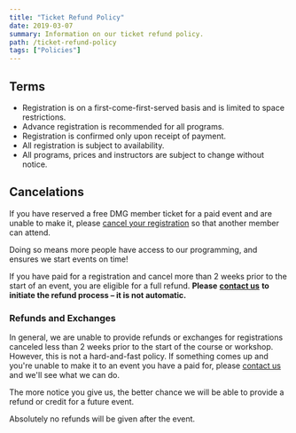 ```yaml
---
title: "Ticket Refund Policy"
date: 2019-03-07
summary: Information on our ticket refund policy.
path: /ticket-refund-policy
tags: ["Policies"]
---
```


## Terms

- Registration is on a first-come-first-served basis and is limited to space restrictions.
- Advance registration is recommended for all programs.
- Registration is confirmed only upon receipt of payment.
- All registration is subject to availability.
- All programs, prices and instructors are subject to change without notice.

## Cancelations

If you have reserved a free DMG member ticket for a paid event and are unable to make it, please [cancel your registration](https://dmg.to/members/registrations) so that another member can attend.

Doing so means more people have access to our programming, and ensures we start events on time!

If you have paid for a registration and cancel more than 2 weeks prior to the start of an event, you are eligible for a full refund. **Please** [**contact us**](mailto:events@dmg.to) **to initiate the refund process – it is not automatic.**

### Refunds and Exchanges

In general, we are unable to provide refunds or exchanges for registrations canceled less than 2 weeks prior to the start of the course or workshop. However, this is not a hard-and-fast policy. If something comes up and you're unable to make it to an event you have a paid for, please [contact us](mailto:events@dmg.to) and we'll see what we can do.

The more notice you give us, the better chance we will be able to provide a refund or credit for a future event.

Absolutely no refunds will be given after the event.
